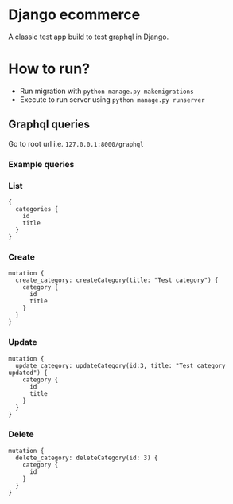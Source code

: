 # Django ecommerce

A classic test app build to test graphql in Django.

# How to run?

- Run migration with `python manage.py makemigrations`
- Execute to run server using `python manage.py runserver`

## Graphql queries

Go to root url i.e. `127.0.0.1:8000/graphql`

### Example queries

### List

```
{
  categories {
    id
    title
  }
}
```

### Create

```
mutation {
  create_category: createCategory(title: "Test category") {
    category {
      id
      title
    }
  }
}
```

### Update

```
mutation {
  update_category: updateCategory(id:3, title: "Test category updated") {
    category {
      id
      title
    }
  }
}
```

### Delete

```
mutation {
  delete_category: deleteCategory(id: 3) {
    category {
      id
    }
  }
}
```